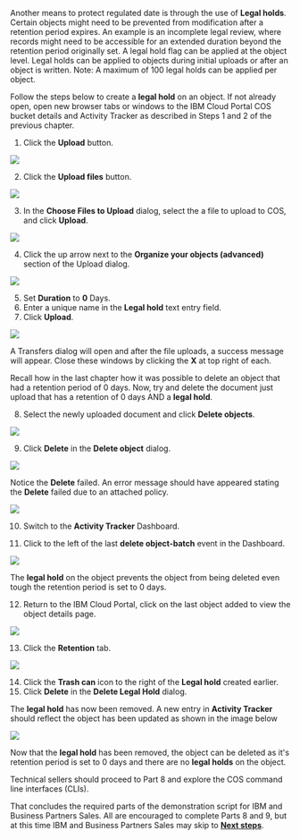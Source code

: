 Another means to protect regulated date is through the use of **Legal holds**. Certain objects might need to be prevented from modification after a retention period expires. An example is an incomplete legal review, where records might need to be accessible for an extended duration beyond the retention period originally set. A legal hold flag can be applied at the object level. Legal holds can be applied to objects during initial uploads or after an object is written. Note: A maximum of 100 legal holds can be applied per object.

Follow the steps below to create a **legal hold** on an object. If not already open, open new browser tabs or windows to the IBM Cloud Portal COS bucket details and Activity Tracker as described in Steps 1 and 2 of the previous chapter.

1. Click the **Upload** button.

![](_attachments/ObjectUpload.png)

2. Click the **Upload files** button.

![](_attachments/ObjectUploadDialog.png)

3. In the **Choose Files to Upload** dialog, select the a file to upload to COS, and click **Upload**.

![](_attachments/FileUploadDialog3.png)

4. Click the up arrow next to the **Organize your objects (advanced)** section of the Upload dialog.

![](_attachments/Organize2.png)

5. Set **Duration** to **0** Days.
6. Enter a unique name in the **Legal hold** text entry field.
7. Click **Upload**.

![](_attachments/AddLegalHold.png)

A Transfers dialog will open and after the file uploads, a success message will appear. Close these windows by clicking the **X** at top right of each.

Recall how in the last chapter how it was possible to delete an object that had a retention period of 0 days. Now, try and delete the document just upload that has a retention of 0 days AND a **legal hold**.

8. Select the newly uploaded document and click **Delete objects**.

![](_attachments/deleteObjectWithLegalHold.png)

9. Click **Delete** in the **Delete object** dialog.

![](_attachments/deleteObjectWithLegalHoldDialog.png)

Notice the **Delete** failed. An error message should have appeared stating the **Delete** failed due to an attached policy.

![](_attachments/deleteObjectWithLegalHoldFailure.png)

10. Switch to the **Activity Tracker** Dashboard.

11. Click to the left of the last **delete object-batch** event in the Dashboard.

![](_attachments/ATDeleteObjectWithLegalHold.png)

The **legal hold** on the object prevents the object from being deleted even tough the retention period is set to 0 days.

12. Return to the IBM Cloud Portal, click on the last object added to view the object details page.

![](_attachments/ObjectWithLegalHoldDetails.png)

13. Click the **Retention** tab.

![](_attachments/ObjectWithLegalHoldRetention.png)

14. Click the **Trash can** icon to the right of the **Legal hold** created earlier.
15. Click **Delete** in the **Delete Legal Hold** dialog.

The **legal hold** has now been removed. A new entry in **Activity Tracker** should reflect the object has been updated as shown in the image below

![](_attachments/ATRemoveLegalHold.png)

Now that the **legal hold** has been removed, the object can be deleted as it's retention period is set to 0 days and there are no **legal holds** on the object.

Technical sellers should proceed to Part 8 and explore the COS command line interfaces (CLIs).

That concludes the required parts of the demonstration script for IBM and Business Partners Sales. All are encouraged to complete Parts 8 and 9, but at this time IBM and Business Partners Sales may skip to [**Next steps**](../NextSteps.md).
